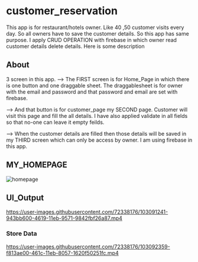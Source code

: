 # customer_reservation

This app is for restaurant/hotels owner. Like 40 ,50 customer visits every day. So all owners have to save the customer details.
So this app has same purpose. I apply CRUD OPERATION with firebase in which owner read customer details delete details.
Here is some description

## About

3 screen in this app. 
-->   The FIRST screen is for Home_Page in which there is one button and one draggable sheet. The draggablesheet is for owner with the email and password and that password and email are set with firebase.

-->   And that button is for customer_page my SECOND page. Customer will visit this page and fill the all details. I have also applied validate in all fields so that no-one can leave it empty feilds.

-->   When the customer details are filled then those details will be saved in my THIRD screen which can only be access by owner.
I am using firebase in this app.

## MY_HOMEPAGE 

![homepage](https://user-images.githubusercontent.com/72338176/104213715-9e084a80-545c-11eb-9c80-d99c0efe1ee7.png)


## UI_Output

https://user-images.githubusercontent.com/72338176/103091241-943bb600-4619-11eb-9571-9842fbf26a87.mp4

### Store Data

https://user-images.githubusercontent.com/72338176/103092359-f813ae00-461c-11eb-8057-1620f50251fc.mp4

